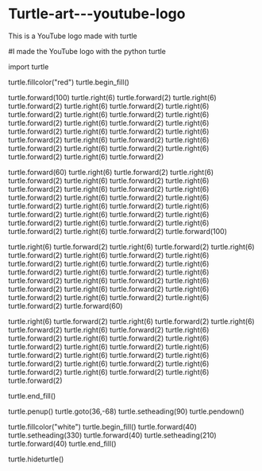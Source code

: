 # Turtle-art---youtube-logo
This is a YouTube logo made with turtle

#I made the YouTube logo with the python turtle

import turtle

turtle.fillcolor("red")
turtle.begin_fill()

turtle.forward(100)
turtle.right(6)
turtle.forward(2)
turtle.right(6)
turtle.forward(2)
turtle.right(6)
turtle.forward(2)
turtle.right(6)
turtle.forward(2)
turtle.right(6)
turtle.forward(2)
turtle.right(6)
turtle.forward(2)
turtle.right(6)
turtle.forward(2)
turtle.right(6)
turtle.forward(2)
turtle.right(6)
turtle.forward(2)
turtle.right(6)
turtle.forward(2)
turtle.right(6)
turtle.forward(2)
turtle.right(6)
turtle.forward(2)
turtle.right(6)
turtle.forward(2)
turtle.right(6)
turtle.forward(2)
turtle.right(6)
turtle.forward(2)

turtle.forward(60)
turtle.right(6)
turtle.forward(2)
turtle.right(6)
turtle.forward(2)
turtle.right(6)
turtle.forward(2)
turtle.right(6)
turtle.forward(2)
turtle.right(6)
turtle.forward(2)
turtle.right(6)
turtle.forward(2)
turtle.right(6)
turtle.forward(2)
turtle.right(6)
turtle.forward(2)
turtle.right(6)
turtle.forward(2)
turtle.right(6)
turtle.forward(2)
turtle.right(6)
turtle.forward(2)
turtle.right(6)
turtle.forward(2)
turtle.right(6)
turtle.forward(2)
turtle.right(6)
turtle.forward(2)
turtle.right(6)
turtle.forward(2)
turtle.forward(100)

turtle.right(6)
turtle.forward(2)
turtle.right(6)
turtle.forward(2)
turtle.right(6)
turtle.forward(2)
turtle.right(6)
turtle.forward(2)
turtle.right(6)
turtle.forward(2)
turtle.right(6)
turtle.forward(2)
turtle.right(6)
turtle.forward(2)
turtle.right(6)
turtle.forward(2)
turtle.right(6)
turtle.forward(2)
turtle.right(6)
turtle.forward(2)
turtle.right(6)
turtle.forward(2)
turtle.right(6)
turtle.forward(2)
turtle.right(6)
turtle.forward(2)
turtle.right(6)
turtle.forward(2)
turtle.right(6)
turtle.forward(2)
turtle.forward(60)

turtle.right(6)
turtle.forward(2)
turtle.right(6)
turtle.forward(2)
turtle.right(6)
turtle.forward(2)
turtle.right(6)
turtle.forward(2)
turtle.right(6)
turtle.forward(2)
turtle.right(6)
turtle.forward(2)
turtle.right(6)
turtle.forward(2)
turtle.right(6)
turtle.forward(2)
turtle.right(6)
turtle.forward(2)
turtle.right(6)
turtle.forward(2)
turtle.right(6)
turtle.forward(2)
turtle.right(6)
turtle.forward(2)
turtle.right(6)
turtle.forward(2)
turtle.right(6)
turtle.forward(2)
turtle.right(6)
turtle.forward(2)

turtle.end_fill()

turtle.penup()
turtle.goto(36,-68)
turtle.setheading(90)
turtle.pendown()

turtle.fillcolor("white")
turtle.begin_fill()
turtle.forward(40)
turtle.setheading(330)
turtle.forward(40)
turtle.setheading(210)
turtle.forward(40)
turtle.end_fill()

turtle.hideturtle()
